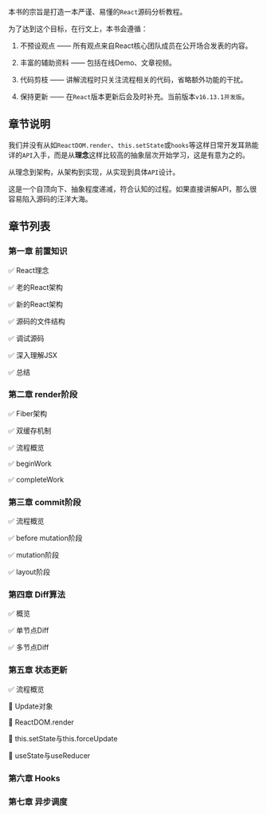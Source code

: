 本书的宗旨是打造一本严谨、易懂的`React`源码分析教程。

为了达到这个目标，在行文上，本书会遵循：

1. 不预设观点 —— 所有观点来自React核心团队成员在公开场合发表的内容。

2. 丰富的辅助资料 —— 包括在线Demo、文章视频。

3. 代码剪枝 —— 讲解流程时只关注流程相关的代码，省略额外功能的干扰。

4. 保持更新 —— 在`React`版本更新后会及时补充。当前版本`v16.13.1开发版`。

## 章节说明

我们并没有从如`ReactDOM.render`、`this.setState`或`hooks`等这样日常开发耳熟能详的`API`入手，而是从**理念**这样比较高的抽象层次开始学习，这是有意为之的。

从理念到架构，从架构到实现，从实现到具体`API`设计。

这是一个自顶向下、抽象程度递减，符合认知的过程。如果直接讲解API，那么很容易陷入源码的汪洋大海。

## 章节列表

### 第一章 前置知识

✅ React理念

✅ 老的React架构

✅ 新的React架构

✅ 源码的文件结构

✅ 调试源码

✅ 深入理解JSX

✅ 总结

### 第二章 render阶段

✅ Fiber架构

✅ 双缓存机制

✅ 流程概览

✅ beginWork

✅ completeWork

### 第三章 commit阶段

✅ 流程概览

✅ before mutation阶段

✅ mutation阶段

✅ layout阶段

### 第四章 Diff算法

✅ 概览

✅ 单节点Diff

✅ 多节点Diff

### 第五章 状态更新

✅ 流程概览

:black_square_button: Update对象

:black_square_button: ReactDOM.render

:black_square_button: this.setState与this.forceUpdate

:black_square_button: useState与useReducer

### 第六章 Hooks

### 第七章 异步调度



